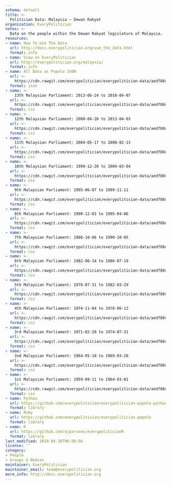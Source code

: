 ```yaml
---
schema: default
title: >-
  Politician Data: Malaysia — Dewan Rakyat
organization: EveryPolitician
notes: >-
  Data on the people within the Dewan Rakyat legislature of Malaysia.
resources:
- name: How To Use The Data
  url: http://docs.everypolitician.org/use_the_data.html
  format: info
- name: View on EveryPolitician
  url: http://everypolitician.org/malaysia/
  format: info
- name: All Data as Popolo JSON
  url: >-
    https://cdn.rawgit.com/everypolitician/everypolitician-data/aedf80c57d1c5c4ec726843070c466e678452ef6/data/Malaysia/Dewan_Rakyat/ep-popolo-v1.0.json
  format: json
- name: >-
    13th Malaysian Parliament: 2013-06-24 to 2018-04-07
  url: >-
    https://cdn.rawgit.com/everypolitician/everypolitician-data/aedf80c57d1c5c4ec726843070c466e678452ef6/data/Malaysia/Dewan_Rakyat/term-13.csv
  format: csv
- name: >-
    12th Malaysian Parliament: 2008-04-28 to 2013-04-03
  url: >-
    https://cdn.rawgit.com/everypolitician/everypolitician-data/aedf80c57d1c5c4ec726843070c466e678452ef6/data/Malaysia/Dewan_Rakyat/term-12.csv
  format: csv
- name: >-
    11th Malaysian Parliament: 2004-05-17 to 2008-02-13
  url: >-
    https://cdn.rawgit.com/everypolitician/everypolitician-data/aedf80c57d1c5c4ec726843070c466e678452ef6/data/Malaysia/Dewan_Rakyat/term-11.csv
  format: csv
- name: >-
    10th Malaysian Parliament: 1999-12-20 to 2004-03-04
  url: >-
    https://cdn.rawgit.com/everypolitician/everypolitician-data/aedf80c57d1c5c4ec726843070c466e678452ef6/data/Malaysia/Dewan_Rakyat/term-10.csv
  format: csv
- name: >-
    9th Malaysian Parliament: 1995-06-07 to 1999-11-11
  url: >-
    https://cdn.rawgit.com/everypolitician/everypolitician-data/aedf80c57d1c5c4ec726843070c466e678452ef6/data/Malaysia/Dewan_Rakyat/term-9.csv
  format: csv
- name: >-
    8th Malaysian Parliament: 1990-12-03 to 1995-04-06
  url: >-
    https://cdn.rawgit.com/everypolitician/everypolitician-data/aedf80c57d1c5c4ec726843070c466e678452ef6/data/Malaysia/Dewan_Rakyat/term-8.csv
  format: csv
- name: >-
    7th Malaysian Parliament: 1986-10-06 to 1990-10-05
  url: >-
    https://cdn.rawgit.com/everypolitician/everypolitician-data/aedf80c57d1c5c4ec726843070c466e678452ef6/data/Malaysia/Dewan_Rakyat/term-7.csv
  format: csv
- name: >-
    6th Malaysian Parliament: 1982-06-14 to 1986-07-19
  url: >-
    https://cdn.rawgit.com/everypolitician/everypolitician-data/aedf80c57d1c5c4ec726843070c466e678452ef6/data/Malaysia/Dewan_Rakyat/term-6.csv
  format: csv
- name: >-
    5th Malaysian Parliament: 1978-07-31 to 1982-03-29
  url: >-
    https://cdn.rawgit.com/everypolitician/everypolitician-data/aedf80c57d1c5c4ec726843070c466e678452ef6/data/Malaysia/Dewan_Rakyat/term-5.csv
  format: csv
- name: >-
    4th Malaysian Parliament: 1974-11-04 to 1978-06-12
  url: >-
    https://cdn.rawgit.com/everypolitician/everypolitician-data/aedf80c57d1c5c4ec726843070c466e678452ef6/data/Malaysia/Dewan_Rakyat/term-4.csv
  format: csv
- name: >-
    3rd Malaysian Parliament: 1971-02-20 to 1974-07-31
  url: >-
    https://cdn.rawgit.com/everypolitician/everypolitician-data/aedf80c57d1c5c4ec726843070c466e678452ef6/data/Malaysia/Dewan_Rakyat/term-3.csv
  format: csv
- name: >-
    2nd Malaysian Parliament: 1964-05-18 to 1969-03-20
  url: >-
    https://cdn.rawgit.com/everypolitician/everypolitician-data/aedf80c57d1c5c4ec726843070c466e678452ef6/data/Malaysia/Dewan_Rakyat/term-2.csv
  format: csv
- name: >-
    1st Malaysian Parliament: 1959-09-11 to 1964-03-01
  url: >-
    https://cdn.rawgit.com/everypolitician/everypolitician-data/aedf80c57d1c5c4ec726843070c466e678452ef6/data/Malaysia/Dewan_Rakyat/term-1.csv
  format: csv
- name: Python
  url: https://github.com/everypolitician/everypolitician-popolo-python
  format: library
- name: Ruby
  url: https://github.com/everypolitician/everypolitician-popolo
  format: library
- name: R
  url: https://github.com/ajparsons/everypoliticianR
  format: library
last_modified: 2019-04-30T06:58:56
license: ''
category:
- People
- Groups & Bodies
maintainer: EveryPolitician
maintainer_email: team@everypolitician.org
more_info: http://docs.everypolitician.org
---
```

